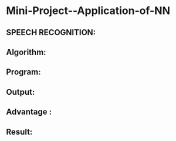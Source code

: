 # Mini-Project--Application-of-NN

## SPEECH RECOGNITION:

## Algorithm:
## Program:
## Output:
## Advantage :
## Result:
